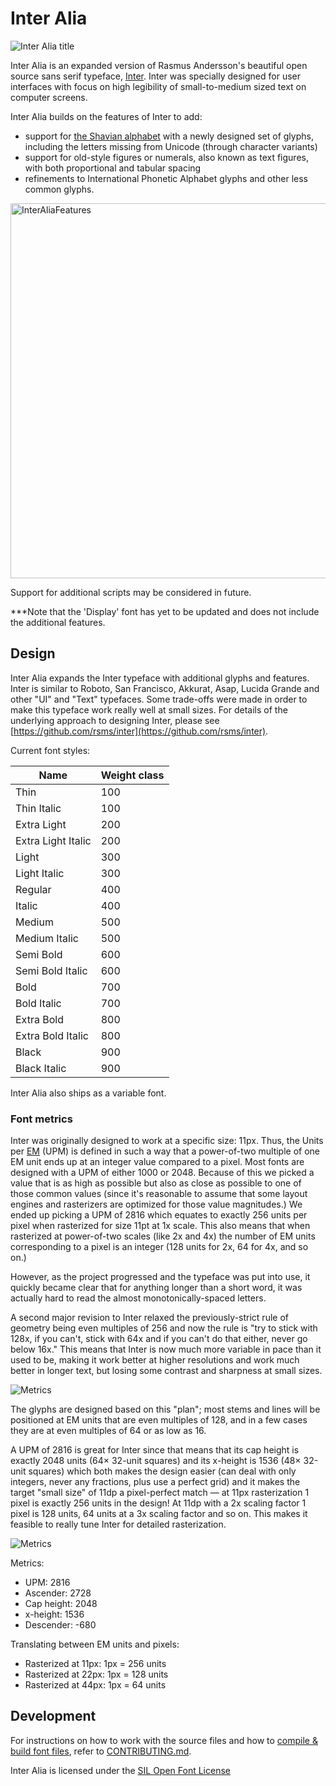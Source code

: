 # Inter Alia

![Inter Alia title](https://user-images.githubusercontent.com/59408625/152300539-d3e2344f-7c6d-4f93-8a89-4636677537a2.png)

Inter Alia is an expanded version of Rasmus Andersson's beautiful open source sans serif typeface, [Inter](https://rsms.me/inter). Inter was specially designed for user interfaces with focus on high legibility of small-to-medium sized text on computer screens.

Inter Alia builds on the features of Inter to add:
- support for [the Shavian alphabet](https://www.shavian.info) with a newly designed set of glyphs, including the letters missing from Unicode (through character variants)
- support for old-style figures or numerals, also known as text figures, with both proportional and tabular spacing
- refinements to International Phonetic Alphabet glyphs and other less common glyphs.

<img width="600" alt="InterAliaFeatures" src="https://user-images.githubusercontent.com/59408625/152300702-46f8239f-dfce-4cb2-b74a-bb6f517bb590.png">

Support for additional scripts may be considered in future.

***Note that the 'Display' font has yet to be updated and does not include the additional features.

## Design

Inter Alia expands the Inter typeface with additional glyphs and features. Inter is similar to Roboto, San Francisco, Akkurat, Asap, Lucida Grande and other "UI" and "Text" typefaces. Some trade-offs were made in order to make this typeface work really well at small sizes. For details of the underlying approach to designing Inter, please see [https://github.com/rsms/inter](https://github.com/rsms/inter).

Current font styles:

| Name                 | Weight class
| -------------------- | ----------------
| Thin                 | 100
| Thin Italic          | 100
| Extra Light          | 200
| Extra Light Italic   | 200
| Light                | 300
| Light Italic         | 300
| Regular              | 400
| Italic               | 400
| Medium               | 500
| Medium Italic        | 500
| Semi Bold            | 600
| Semi Bold Italic     | 600
| Bold                 | 700
| Bold Italic          | 700
| Extra Bold           | 800
| Extra Bold Italic    | 800
| Black                | 900
| Black Italic         | 900

Inter Alia also ships as a variable font.


### Font metrics

Inter was originally designed to work at a specific size: 11px. Thus, the Units per [EM](https://en.wikipedia.org/wiki/Em_(typography)) (UPM) is defined in such a way that a power-of-two multiple of one EM unit ends up at an integer value compared to a pixel. Most fonts are designed with a UPM of either 1000 or 2048. Because of this we picked a value that is as high as possible but also as close as possible to one of those common values (since it's reasonable to assume that some layout engines and rasterizers are optimized for those value magnitudes.) We ended up picking a UPM of 2816 which equates to exactly 256 units per pixel when rasterized for size 11pt at 1x scale. This also means that when rasterized at power-of-two scales (like 2x and 4x) the number of EM units corresponding to a pixel is an integer (128 units for 2x, 64 for 4x, and so on.)

However, as the project progressed and the typeface was put into use, it quickly became clear that for anything longer than a short word, it was actually hard to read the almost monotonically-spaced letters.

A second major revision to Inter relaxed the previously-strict rule of geometry being even multiples of 256 and now the rule is "try to stick with 128x, if you can't, stick with 64x and if you can't do that either, never go below 16x." This means that Inter is now much more variable in pace than it used to be, making it work better at higher resolutions and work much better in longer text, but losing some contrast and sharpness at small sizes.

![Metrics](docs/res/metrics.png)

The glyphs are designed based on this "plan"; most stems and lines will be positioned at EM units that are even multiples of 128, and in a few cases they are at even multiples of 64 or as low as 16.

A UPM of 2816 is great for Inter since that means that its cap height is exactly 2048 units (64× 32-unit squares) and its x-height is 1536 (48× 32-unit squares) which both makes the design easier (can deal with only integers, never any fractions, plus use a perfect grid) and it makes the target "small size" of 11dp a pixel-perfect match — at 11px rasterization 1 pixel is exactly 256 units in the design! At 11dp with a 2x scaling factor 1 pixel is 128 units, 64 units at a 3x scaling factor and so on. This makes it feasible to really tune Inter for detailed rasterization.

![Metrics](docs/res/metrics2.png)

Metrics:

- UPM:        2816
- Ascender:   2728
- Cap height: 2048
- x-height:   1536
- Descender:  -680

Translating between EM units and pixels:

- Rasterized at 11px: 1px = 256 units
- Rasterized at 22px: 1px = 128 units
- Rasterized at 44px: 1px =  64 units

## Development

For instructions on how to work with the source files and how to
[compile & build font files](CONTRIBUTING.md#compiling-font-files),
refer to [CONTRIBUTING.md](CONTRIBUTING.md).

Inter Alia is licensed under the [SIL Open Font License](LICENSE.txt)
